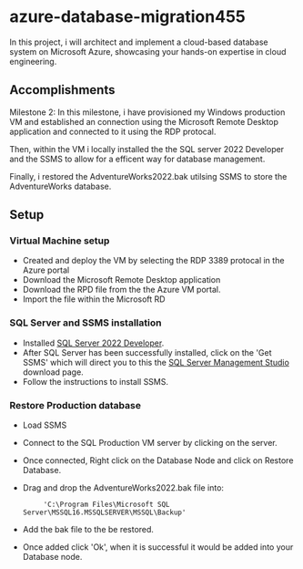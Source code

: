 # azure-database-migration455

In this project, i will architect and implement a cloud-based database system on Microsoft Azure, showcasing your hands-on expertise in cloud engineering.

## Accomplishments

Milestone 2: 
In this milestone, i have provisioned my Windows production VM and established an connection using the Microsoft Remote Desktop application and connected to it using the RDP protocal.

Then, within the VM i locally installed the the SQL server 2022 Developer and the SSMS to allow for a efficent way for database management.

Finally, i restored the AdventureWorks2022.bak utilsing SSMS to store the AdventureWorks database.

## Setup
### Virtual Machine setup
 - Created and deploy the VM by selecting the RDP 3389 protocal in the Azure portal
 - Download the Microsoft Remote Desktop application
 - Download the RPD file from the the Azure VM portal.
 - Import the file within the Microsoft RD
   
### SQL Server and SSMS installation
 - Installed [SQL Server 2022 Developer](https://go.microsoft.com/fwlink/p/?linkid=2215158&clcid=0x809&culture=en-gb&country=gb).
 - After SQL Server has been successfully installed, click on the 'Get SSMS' which will direct you to this the [SQL Server Management Studio](https://learn.microsoft.com/en-us/sql/ssms/download-sql-server-management-studio-ssms?view=sql-server-ver16) download page.
 - Follow the instructions to install SSMS.
### Restore Production database
 - Load SSMS
 - Connect to the SQL Production VM server by clicking on the server.
 - Once connected, Right click on the Database Node and click on Restore Database.
 - Drag and drop the AdventureWorks2022.bak file into:
   
            'C:\Program Files\Microsoft SQL Server\MSSQL16.MSSQLSERVER\MSSQL\Backup'
   
 - Add the bak file to the be restored.
 - Once added click 'Ok', when it is successful it would be added into your Database node.
